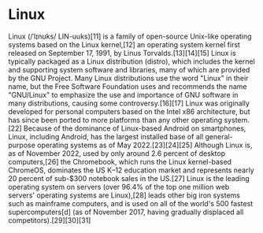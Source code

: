 # Linux 

Linux (/ˈlɪnʊks/ LIN-uuks)[11] is a family of open-source Unix-like operating systems based on the Linux kernel,[12] an operating system kernel first released on September 17, 1991, by Linus Torvalds.[13][14][15] Linux is typically packaged as a Linux distribution (distro), which includes the kernel and supporting system software and libraries, many of which are provided by the GNU Project. Many Linux distributions use the word "Linux" in their name, but the Free Software Foundation uses and recommends the name "GNU/Linux" to emphasize the use and importance of GNU software in many distributions, causing some controversy.[16][17] 
Linux was originally developed for personal computers based on the Intel x86 architecture, but has since been ported to more platforms than any other operating system.[22] Because of the dominance of Linux-based Android on smartphones, Linux, including Android, has the largest installed base of all general-purpose operating systems as of May 2022.[23][24][25] Although Linux is, as of November 2022, used by only around 2.6 percent of desktop computers,[26] the Chromebook, which runs the Linux kernel-based ChromeOS, dominates the US K–12 education market and represents nearly 20 percent of sub-$300 notebook sales in the US.[27] Linux is the leading operating system on servers (over 96.4% of the top one million web servers' operating systems are Linux),[28] leads other big iron systems such as mainframe computers, and is used on all of the world's 500 fastest supercomputers[d] (as of November 2017, having gradually displaced all competitors).[29][30][31]